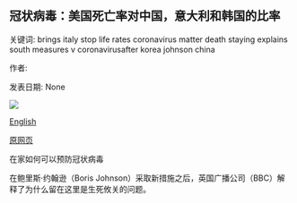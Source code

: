 ## 冠状病毒：美国死亡率对中国，意大利和韩国的比率

关键词: brings italy stop life rates coronavirus matter death staying explains south measures v coronavirusafter korea johnson china

作者: 

发表日期: None

![](https://ichef.bbci.co.uk/news/1024/branded_news/0904/production/_111480320_p0886sfl.jpg)

[English](Coronavirus%3A%20US%20death%20rates%20v%20China%2C%20Italy%20and%20South%20Korea.md)

[原网页](https://www.bbc.com/news/world-us-canada-52066105)

在家如何可以预防冠状病毒

在鲍里斯·约翰逊（Boris Johnson）采取新措施之后，英国广播公司（BBC）解释了为什么留在这里是生死攸关的问题。
